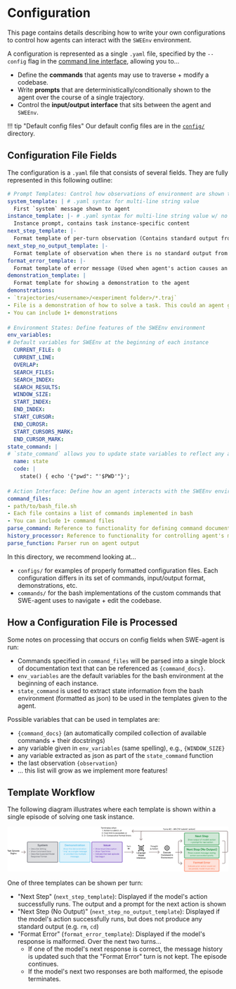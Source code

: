 # Configuration

This page contains details describing how to write your own configurations to control how agents can interact with the `SWEEnv` environment.

A configuration is represented as a single `.yaml` file, specified by the `--config` flag in the [command line interface](../usage/cl_tutorial.md), allowing you to...

* Define the **commands** that agents may use to traverse + modify a codebase.
* Write **prompts** that are deterministically/conditionally shown to the agent over the course of a single trajectory.
* Control the **input/output interface** that sits between the agent and `SWEEnv`.

!!! tip "Default config files"
    Our default config files are in the [`config/`](https://github.com/princeton-nlp/SWE-agent/tree/main/config) directory.

## Configuration File Fields

The configuration is a `.yaml` file that consists of several fields. They are fully represented in this following outline:

```yaml
# Prompt Templates: Control how observations of environment are shown to agent
system_template: | # .yaml syntax for multi-line string value
  First `system` message shown to agent
instance_template: |- # .yaml syntax for multi-line string value w/ no new line
  Instance prompt, contains task instance-specific content
next_step_template: |-
  Format template of per-turn observation (Contains standard output from agent's action)
next_step_no_output_template: |-
  Format template of observation when there is no standard output from the agent's action
format_error_template: |-
  Format template of error message (Used when agent's action causes an error)
demonstration_template: |
  Format template for showing a demonstration to the agent
demonstrations:
- `trajectories/<username>/<experiment folder>/*.traj` 
- File is a demonstration of how to solve a task. This could an agent generated trajectory.
- You can include 1+ demonstrations

# Environment States: Define features of the SWEEnv environment
env_variables:
# Default variables for SWEEnv at the beginning of each instance
  CURRENT_FILE: 0
  CURRENT_LINE:
  OVERLAP:
  SEARCH_FILES:
  SEARCH_INDEX:
  SEARCH_RESULTS:
  WINDOW_SIZE:
  START_INDEX:
  END_INDEX:
  START_CURSOR:
  END_CUROSR:
  START_CURSORS_MARK:
  END_CURSOR_MARK:
state_command: |
# `state_command` allows you to update state variables to reflect any aspect of the environment (e.g. current working directory)
  name: state
  code: |
    state() { echo '{"pwd": "'$PWD'"}';

# Action Interface: Define how an agent interacts with the SWEEnv environment
command_files:
- path/to/bash_file.sh
- Each file contains a list of commands implemented in bash
- You can include 1+ command files
parse_command: Reference to functionality for defining command documentation
history_processor: Reference to functionality for controlling agent's message history
parse_function: Parser run on agent output
```

In this directory, we recommend looking at...
* `configs/` for examples of properly formatted configuration files. Each configuration differs in its set of commands, input/output format, demonstrations, etc.
* `commands/` for the bash implementations of the custom commands that SWE-agent uses to navigate + edit the codebase.

## How a Configuration File is Processed
Some notes on processing that occurs on config fields when SWE-agent is run:

* Commands specified in `command_files` will be parsed into a single block of documentation text that can be referenced as `{command_docs}`.
* `env_variables` are the default variables for the bash environment at the beginning of each instance.
* `state_command` is used to extract state information from the bash environment (formatted as json) to be used in the templates given to the agent.

Possible variables that can be used in templates are:
- `{command_docs}` (an automatically compiled collection of available commands + their docstrings)
- any variable given in `env_variables` (same spelling), e.g., `{WINDOW_SIZE}`
- any variable extracted as json as part of the `state_command` function
- the last observation `{observation}` 
- ... this list will grow as we implement more features!

## Template Workflow
The following diagram illustrates where each template is shown within a single episode of solving one task instance.

![template workflow](../assets/template_workflow.png)

One of three templates can be shown per turn:

* "Next Step" (`next_step_template`): Displayed if the model's action successfully runs. The output and a prompt for the next action is shown
* "Next Step (No Output)" (`next_step_no_output_template`): Displayed if the model's action successfully runs, but does not produce any standard output (e.g. `rm`, `cd`)
* "Format Error" (`format_error_template`): Displayed if the model's response is malformed. Over the next two turns...
  * If one of the model's next response is correct, the message history is updated such that the "Format Error" turn is not kept. The episode continues.
  * If the model's next two responses are both malformed, the episode terminates.
